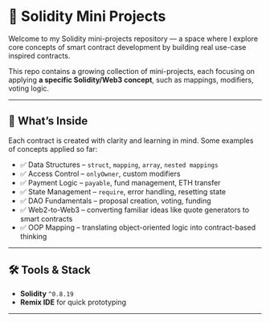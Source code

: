 # 🧠 Solidity Mini Projects

Welcome to my Solidity mini-projects repository — a space where I explore core concepts of smart contract development by building real use-case inspired contracts.

This repo contains a growing collection of mini-projects, each focusing on applying **a specific Solidity/Web3 concept**, such as mappings, modifiers, voting logic.

---

## 📌 What’s Inside

Each contract is created with clarity and learning in mind. Some examples of concepts applied so far:

- ✅ Data Structures – `struct`, `mapping`, `array`, `nested mappings`
- ✅ Access Control – `onlyOwner`, custom modifiers
- ✅ Payment Logic – `payable`, fund management, ETH transfer
- ✅ State Management – `require`, error handling, resetting state
- ✅ DAO Fundamentals – proposal creation, voting, funding
- ✅ Web2-to-Web3 – converting familiar ideas like quote generators to smart contracts
- ✅ OOP Mapping – translating object-oriented logic into contract-based thinking

---

## 🛠 Tools & Stack

- **Solidity** `^0.8.19`
- **Remix IDE** for quick prototyping
---





